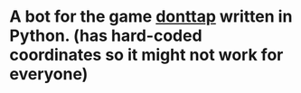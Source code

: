 # A bot for the game [donttap](http://www.donttap.com/) written in Python. (has hard-coded coordinates so it might not work for everyone)
